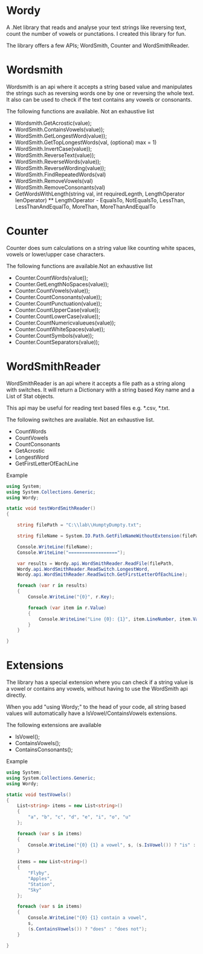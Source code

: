# Wordy
A .Net library that reads and analyse your text strings like reversing text, count the number of vowels or punctations. I created this library for fun.

The library offers a few APIs; WordSmith, Counter and WordSmithReader.

# Wordsmith
Wordsmith is an api where it accepts a string based value and manipulates the strings such as reversing words one by one or reversing the whole text. It also can be used to check if the text contains any vowels or consonants.

The following functions are available. Not an exhaustive list

* Wordsmith.GetAcrostic(value);
* WordSmith.ContainsVowels(value));
* WordSmith.GetLongestWord(value));
* WordSmith.GetTopLongestWords(val, (optional) max = 1)
* WordSmith.InvertCase(value));
* WordSmith.ReverseText(value));
* WordSmith.ReverseWords(value));
* WordSmith.ReverseWording(value));
* WordSmith.FindRepeatedWords(val)
* WordSmith.RemoveVowels(val)
* WordSmith.RemoveConsonants(val)
* GetWordsWithLength(string val, int requiredLegnth, LengthOperator lenOperator)
** LengthOperator - EqualsTo, NotEqualsTo, LessThan, LessThanAndEqualTo, MoreThan, MoreThanAndEqualTo

# Counter
Counter does sum calculations on a string value like counting white spaces, vowels or lower/upper case characters.

The following functions are available.Not an exhaustive list

* Counter.CountWords(value));
* Counter.GetLengthNoSpaces(value));
* Counter.CountVowels(value));
* Counter.CountConsonants(value));
* Counter.CountPunctuation(value));
* Counter.CountUpperCase(value));
* Counter.CountLowerCase(value));
* Counter.CountNumericvalueues(value));
* Counter.CountWhiteSpaces(value));
* Counter.CountSymbols(value));
* Counter.CountSeparators(value));

# WordSmithReader
WordSmithReader is an api where it accepts a file path as a string along with switches. It will return a Dictionary with a string based Key name and a List of Stat objects.

This api may be useful for reading text based files e.g. *.csv, *.txt.

The following switches are available. Not an exhaustive list.

* CountWords
* CountVowels
* CountConsonants
* GetAcrostic
* LongestWord
* GetFirstLetterOfEachLine

Example
```C#
using System;
using System.Collections.Generic;
using Wordy;

static void testWordSmithReader()
{

	string filePath = "C:\\lab\\HumptyDumpty.txt";

	string fileName = System.IO.Path.GetFileNameWithoutExtension(filePath);

	Console.WriteLine(fileName);
	Console.WriteLine("==================");

	var results = Wordy.api.WordSmithReader.ReadFile(filePath,
	Wordy.api.WordSmithReader.ReadSwitch.LongestWord,
	Wordy.api.WordSmithReader.ReadSwitch.GetFirstLetterOfEachLine);

	foreach (var r in results)
	{
		Console.WriteLine("{0}", r.Key);

		foreach (var item in r.Value)
		{
			Console.WriteLine("Line {0}: {1}", item.LineNumber, item.Value);
		}
	}

}

```


# Extensions
The library has a special extension where you can check if a string value is a vowel or contains any vowels, without having to use the WordSmith api directly. 

When you add "using Wordy;" to the head of your code, all string based values will automatically have a IsVowel/ContainsVowels extensions. 

The following extensions are available
* IsVowel();
* ContainsVowels();
* ContainsConsonants();

Example

```C#
using System;
using System.Collections.Generic;
using Wordy;

static void testVowels()
{
	List<string> items = new List<string>()
	{
		"a", "b", "c", "d", "e", "i", "o", "u"
	};

	foreach (var s in items)
	{
		Console.WriteLine("{0} {1} a vowel", s, (s.IsVowel()) ? "is" : "is not");
	}
	
	items = new List<string>()
	{
		"Flyby",
		"Apples",
		"Station",
		"Sky"
	};

	foreach (var s in items)
	{
		Console.WriteLine("{0} {1} contain a vowel", 
		s, 
		(s.ContainsVowels()) ? "does" : "does not");
	}

}
```


